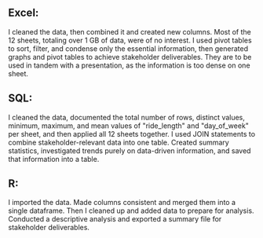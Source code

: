 ## Excel: 
I cleaned the data, then combined it and created new columns. Most of the 12 sheets, totaling over 1 GB of data, were of no interest. I used pivot tables to sort, filter, and condense only the essential information, then generated graphs and pivot tables to achieve stakeholder deliverables. They are to be used in tandem with a presentation, as the information is too dense on one sheet.

## SQL: 
I cleaned the data, documented the total number of rows, distinct values, minimum, maximum, and mean values of "ride_length" and "day_of_week" per sheet, and then applied all 12 sheets together. I used JOIN statements to combine stakeholder-relevant data into one table. Created summary statistics, investigated trends purely on data-driven information, and saved that information into a table.

## R:
I imported the data. Made columns consistent and merged them into a single dataframe. Then I cleaned up and added data to prepare for analysis. Conducted a descriptive analysis and exported a summary file for stakeholder deliverables.

